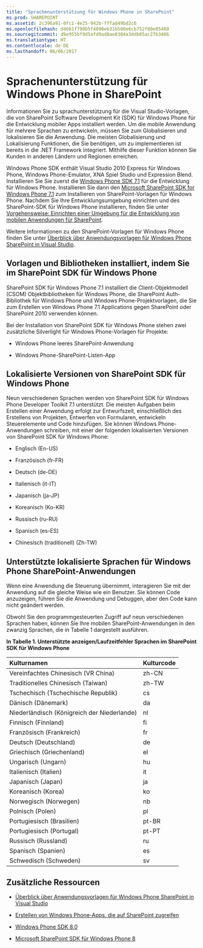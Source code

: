 ```yaml
---
title: "Sprachenunterstützung für Windows Phone in SharePoint"
ms.prod: SHAREPOINT
ms.assetid: 2c396a91-0fc1-4e25-942b-fffad49bd2c6
ms.openlocfilehash: d4661f798b5f4890eb31b580e6cb752f80e05408
ms.sourcegitcommit: d9e955bf9d5afd9ad8ae8304a3ddb85ac27b3406
ms.translationtype: HT
ms.contentlocale: de-DE
ms.lasthandoff: 06/06/2017
---
```

# <a name="language-support-for-windows-phone-in-sharepoint"></a>Sprachenunterstützung für Windows Phone in SharePoint
Informationen Sie zu sprachunterstützung für die Visual Studio-Vorlagen, die von SharePoint Software Development Kit (SDK) für Windows Phone für die Entwicklung mobiler Apps installiert werden. Um die mobile Anwendung für mehrere Sprachen zu entwickeln, müssen Sie zum Globalisieren und lokalisieren Sie die Anwendung. Die meisten Globalisierung und Lokalisierung Funktionen, die Sie benötigen, um zu implementieren ist bereits in die .NET Framework integriert. Mithilfe dieser Funktion können Sie Kunden in anderen Ländern und Regionen erreichen.
  
    
    

Windows Phone SDK enthält Visual Studio 2010 Express für Windows Phone, Windows Phone-Emulator, XNA Spiel Studio und Expression Blend. Installieren Sie Sie zuerst die  [Windows Phone SDK 7.1](http://www.microsoft.com/en-us/download/details.aspx?id=27570) für die Entwicklung für Windows Phone. Installieren Sie dann den [Microsoft SharePoint SDK for Windows Phone 7.1](http://www.microsoft.com/en-us/download/details.aspx?id=30476) zum Installieren von SharePoint-Vorlagen für Windows Phone. Nachdem Sie Ihre Entwicklungsumgebung einrichten und des SharePoint-SDK für Windows Phone installieren, finden Sie unter  [Vorgehensweise: Einrichten einer Umgebung für die Entwicklung von mobilen Anwendungen für SharePoint](how-to-set-up-an-environment-for-developing-mobile-apps-for-sharepoint).
  
    
    

Weitere Informationen zu den SharePoint-Vorlagen für Windows Phone finden Sie unter  [Überblick über Anwendungsvorlagen für Windows Phone SharePoint in Visual Studio](overview-of-windows-phone-sharepoint-application-templates-in-visual-studio).
## <a name="templates-and-libraries-installed-by-the-sharepoint-sdk-for-windows-phone"></a>Vorlagen und Bibliotheken installiert, indem Sie im SharePoint SDK für Windows Phone
<a name="LanguageSupportForWindowsPhoneForSharePoint2013_TemplatesInstalledBySharePointSDKForWindowsPhone"> </a>

SharePoint SDK für Windows Phone 7.1 installiert die Client-Objektmodell (CSOM) Objektbibliotheken für Windows Phone, die SharePoint Auth-Bibliothek für Windows Phone und Windows Phone-Projektvorlagen, die Sie zum Erstellen von Windows Phone 7.1 Applications gegen SharePoint oder SharePoint 2010 verwenden können.
  
    
    
Bei der Installation von SharePoint SDK für Windows Phone stehen zwei zusätzliche Silverlight für Windows Phone-Vorlagen für Projekte:
  
    
    

- Windows Phone leeres SharePoint-Anwendung
    
  
- Windows Phone-SharePoint-Listen-App
    
  

## <a name="localized-versions-of-the-sharepoint-sdk-for-windows-phone"></a>Lokalisierte Versionen von SharePoint SDK für Windows Phone
<a name="LanguageSupportForWindowsPhoneForSharePoint2013_LocalizedVersionsOfSharePointSDKForWindowsPhone"> </a>

Neun verschiedenen Sprachen werden von SharePoint SDK für Windows Phone Developer Toolkit 7.1 unterstützt. Die meisten Aufgaben beim Erstellen einer Anwendung erfolgt zur Entwurfszeit, einschließlich des Erstellens von Projekten, Entwerfen von Formularen, entwickeln Steuerelemente und Code hinzufügen. Sie können Windows Phone-Anwendungen schreiben, mit einer der folgenden lokalisierten Versionen von SharePoint SDK für Windows Phone:
  
    
    

- Englisch (En-US)
    
  
- Französisch (fr-FR)
    
  
- Deutsch (de-DE)
    
  
- Italienisch (it-IT)
    
  
- Japanisch (ja-JP)
    
  
- Koreanisch (Ko-KR)
    
  
- Russisch (ru-RU)
    
  
- Spanisch (es-ES)
    
  
- Chinesisch (traditionell) (Zh-TW)
    
  

## <a name="supported-localized-languages-for-sharepoint-windows-phone-applications"></a>Unterstützte lokalisierte Sprachen für Windows Phone SharePoint-Anwendungen
<a name="bk_supplocallangs"> </a>

Wenn eine Anwendung die Steuerung übernimmt, interagieren Sie mit der Anwendung auf die gleiche Weise wie ein Benutzer. Sie können Code anzuzeigen, führen Sie die Anwendung und Debuggen, aber den Code kann nicht geändert werden.
  
    
    
Obwohl Sie den programmgesteuerten Zugriff auf neun verschiedenen Sprachen haben, können Sie Ihre mobilen SharePoint-Anwendungen in den zwanzig Sprachen, die in Tabelle 1 dargestellt ausführen.
  
    
    

**In Tabelle 1. Unterstützte anzeigen/Laufzeitfehler Sprachen im SharePoint SDK für Windows Phone**


|**Kulturnamen**|**Kulturcode**|
|:-----|:-----|
|Vereinfachtes Chinesisch (VR China)  <br/> |zh-CN  <br/> |
|Traditionelles Chinesisch (Taiwan)  <br/> |zh-TW  <br/> |
|Tschechisch (Tschechische Republik)  <br/> |cs  <br/> |
|Dänisch (Dänemark)  <br/> |da  <br/> |
|Niederländisch (Königreich der Niederlande)  <br/> |nl  <br/> |
|Finnisch (Finnland)  <br/> |fi  <br/> |
|Französisch (Frankreich)  <br/> |fr  <br/> |
|Deutsch (Deutschland)  <br/> |de  <br/> |
|Griechisch (Griechenland)  <br/> |el  <br/> |
|Ungarisch (Ungarn)  <br/> |hu  <br/> |
|Italienisch (Italien)  <br/> |it  <br/> |
|Japanisch (Japan)  <br/> |ja  <br/> |
|Koreanisch (Korea)  <br/> |ko  <br/> |
|Norwegisch (Norwegen)  <br/> |nb  <br/> |
|Polnisch (Polen)  <br/> |pl  <br/> |
|Portugiesisch (Brasilien)  <br/> |pt-BR  <br/> |
|Portugiesisch (Portugal)  <br/> |pt-PT  <br/> |
|Russisch (Russland)  <br/> |ru  <br/> |
|Spanisch (Spanien)  <br/> |es  <br/> |
|Schwedisch (Schweden)  <br/> |sv  <br/> |
   

## <a name="additional-resources"></a>Zusätzliche Ressourcen
<a name="bk_addresources"> </a>


-  [Überblick über Anwendungsvorlagen für Windows Phone SharePoint in Visual Studio](overview-of-windows-phone-sharepoint-application-templates-in-visual-studio)
    
  
-  [Erstellen von Windows Phone-Apps, die auf SharePoint zugreifen](build-windows-phone-apps-that-access-sharepoint)
    
  
-  [Windows Phone SDK 8.0](http://www.microsoft.com/en-us/download/details.aspx?id=35471)
    
  
-  [Microsoft SharePoint SDK für Windows Phone 8](http://www.microsoft.com/en-us/download/details.aspx?id=36818)
    
  

  
    
    

